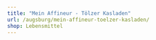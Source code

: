 ```yaml
---
title: "Mein Affineur - Tölzer Kasladen"
url: /augsburg/mein-affineur-toelzer-kasladen/
shop: Lebensmittel
---
```

